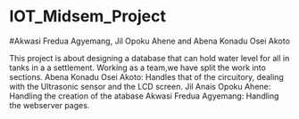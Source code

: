 # IOT_Midsem_Project
#Akwasi Fredua Agyemang, Jil Opoku Ahene and Abena Konadu Osei Akoto

This project is about designing a database that can hold water level for all in tanks in a a settlement.
Working as a team,we have split the work into sections.
Abena Konadu Osei Akoto: Handles that of the circuitory, dealing with the Ultrasonic sensor and the LCD screen.
Jil Anais Opoku Ahene: Handling the creation of the atabase
Akwasi Fredua Agyemang: Handling the webserver pages.
